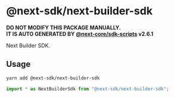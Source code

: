 # @next-sdk/next-builder-sdk

**DO NOT MODIFY THIS PACKAGE MANUALLY.**  
**IT IS AUTO GENERATED BY [@next-core/sdk-scripts] v2.6.1**

Next Builder SDK.

## Usage

```bash
yarn add @next-sdk/next-builder-sdk
```

```ts
import * as NextBuilderSdk from "@next-sdk/next-builder-sdk";
```

[@next-core/sdk-scripts]: https://github.com/easyops-cn/next-core/tree/master/packages/sdk-scripts
